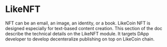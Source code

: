 # LikeNFT

NFT can be an email, an image, an identity, or a book. LikeCoin NFT is designed especially for text-based content creation. This section of the doc describe the technical details on the LikeNFT module. It targets DApp developer to develop decenteralize publishing on top on LikeCoin chain.
